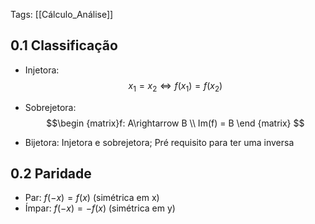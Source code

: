 Tags: [[Cálculo_Análise]]

## 0.1   Classificação
- Injetora:$$x_1=x_{2} \Leftrightarrow f(x_{1}) = f(x_{2})$$

- Sobrejetora:$$\begin {matrix}f: A\rightarrow B \\ Im(f) = B \end {matrix}
$$
- Bijetora: Injetora e sobrejetora; Pré requisito para ter uma inversa

## 0.2   Paridade
- Par: $f(-x)=f(x)$ (simétrica em x)
- Ímpar: $f(-x) = -f(x)$  (simétrica em y)

